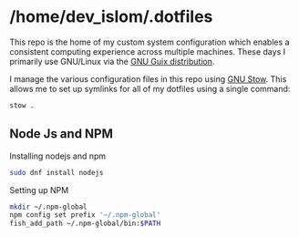 # /home/dev_islom/.dotfiles

This repo is the home of my custom system configuration which enables a
consistent computing experience across multiple machines.  These days I
primarily use GNU/Linux via the [GNU Guix distribution](https://guix.gnu.org).

I manage the various configuration files in this repo using
[GNU Stow](https://www.gnu.org/software/stow/).  This allows me to set up
symlinks for all of my dotfiles using a single command:

```sh
stow .
```
## Node Js and NPM 

Installing nodejs and npm

```sh
sudo dnf install nodejs
```

Setting up NPM

```sh 
mkdir ~/.npm-global
npm config set prefix '~/.npm-global'
fish_add_path ~/.npm-global/bin:$PATH
```
